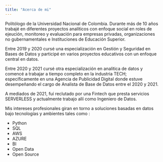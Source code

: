 ```yaml
---
title: "Acerca de mi"
---
```

Politólogo de la Universidad Nacional de Colombia. Durante más de 10 años trabajé en diferentes proyectos analíticos con enfoque social en roles de ejeución, monitoreo y evaluación para empresas privadas, organizaciones no gubernamentales e Instituciones de Educación Superior.

Entre 2019 y 2020 cursé una especialización en Gestión y Seguridad en Bases de Datos y participé en varios proyectos educativos con un enfoque central en datos.

Entre 2020 y 2021 cursé otra especialización en analítica de datos y comencé a trabajar a tiempo completo en la industria TECH; específicamente en una Agencia de Publicidad Digital donde estuve desempeñando el cargo de Analista de Base de Datos entre el 2020 y 2021.

A mediados de 2021, fuí reclutado por una Fintech que presta servicios SERVERLESS y actualmente trabajo allí como Ingeniero de Datos.

Mis intereses profesionales giran en torno a soluciones basadas en datos bajo tecnologías y ambientes tales como :

- Python
- SQL
- AWS
- AZURE
- BI
- Open Data
- Open Source
